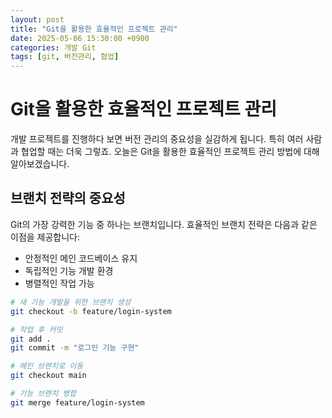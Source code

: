 ```yaml
---
layout: post
title: "Git을 활용한 효율적인 프로젝트 관리"
date: 2025-05-06 15:30:00 +0900
categories: 개발 Git
tags: [git, 버전관리, 협업]
---
```


# Git을 활용한 효율적인 프로젝트 관리

개발 프로젝트를 진행하다 보면 버전 관리의 중요성을 실감하게 됩니다. 특히 여러 사람과 협업할 때는 더욱 그렇죠. 오늘은 Git을 활용한 효율적인 프로젝트 관리 방법에 대해 알아보겠습니다.

## 브랜치 전략의 중요성

Git의 가장 강력한 기능 중 하나는 브랜치입니다. 효율적인 브랜치 전략은 다음과 같은 이점을 제공합니다:

- 안정적인 메인 코드베이스 유지
- 독립적인 기능 개발 환경
- 병렬적인 작업 가능

```bash
# 새 기능 개발을 위한 브랜치 생성
git checkout -b feature/login-system

# 작업 후 커밋
git add .
git commit -m "로그인 기능 구현"

# 메인 브랜치로 이동
git checkout main

# 기능 브랜치 병합
git merge feature/login-system